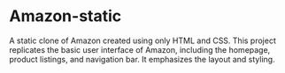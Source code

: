 # Amazon-static
A static clone of Amazon created using only HTML and CSS. This project replicates the basic user interface of Amazon, including the homepage, product listings, and navigation bar. It emphasizes the layout and styling.
